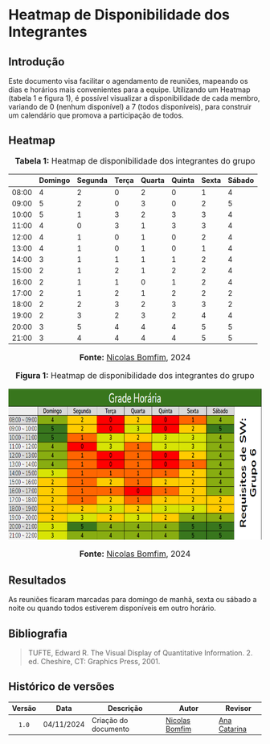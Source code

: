 # Heatmap de Disponibilidade dos Integrantes

## Introdução

Este documento visa facilitar o agendamento de reuniões, mapeando os dias e horários mais convenientes para a equipe. Utilizando um Heatmap (tabela 1 e figura 1), é possível visualizar a disponibilidade de cada membro, variando de 0 (nenhum disponível) a 7 (todos disponíveis), para construir um calendário que promova a participação de todos.

## Heatmap

<div align="center">
<font size="3"><p style="text-align: center"><b>Tabela 1:</b> Heatmap de disponibilidade dos integrantes do grupo</p></font>
</div>

|       | Domingo | Segunda | Terça | Quarta | Quinta | Sexta | Sábado |
| ----- | ------- | ------- | ----- | ------ | ------ | ----- | ------ |
| 08:00 | 4       | 2       | 0     | 2      | 0      | 1     | 4      |
| 09:00 | 5       | 2       | 0     | 3      | 0      | 2     | 5      |
| 10:00 | 5       | 1       | 3     | 2      | 3      | 3     | 4      |
| 11:00 | 4       | 0       | 3     | 1      | 3      | 3     | 4      |
| 12:00 | 4       | 1       | 0     | 1      | 0      | 2     | 4      |
| 13:00 | 4       | 1       | 0     | 1      | 0      | 1     | 4      |
| 14:00 | 3       | 1       | 1     | 1      | 1      | 2     | 4      |
| 15:00 | 2       | 1       | 2     | 1      | 2      | 2     | 4      |
| 16:00 | 2       | 1       | 1     | 0      | 1      | 2     | 4      |
| 17:00 | 2       | 1       | 2     | 1      | 2      | 2     | 2      |
| 18:00 | 2       | 2       | 3     | 2      | 3      | 3     | 2      |
| 19:00 | 2       | 3       | 2     | 3      | 2      | 4     | 4      |
| 20:00 | 3       | 5       | 4     | 4      | 4      | 5     | 5      |
| 21:00 | 3       | 4       | 4     | 4      | 4      | 5     | 5      |

<div align="center">
<font size="3"><p style="text-align: center"><b>Fonte:</b> <a href="https://github.com/nickgehjk">Nicolas Bomfim</a>, 2024</p></font>
</div>

<div align="center">
<font size="3"><p style="text-align: center"><b>Figura 1:</b> Heatmap de disponibilidade dos integrantes do grupo</p></font>

<img src="../../imagens/heatmap.png" height="300px" >

<font size="3"><p style="text-align: center"><b>Fonte:</b> <a href="https://github.com/nickgehjk">Nicolas Bomfim</a>, 2024</p></font>
</div>

## Resultados

As reuniões ficaram marcadas para domingo de manhã, sexta ou sábado a noite ou quando todos estiverem disponíveis em outro horário.

## Bibliografia

> TUFTE, Edward R. The Visual Display of Quantitative Information. 2. ed. Cheshire, CT: Graphics Press, 2001. 
>

## Histórico de versões

| Versão | Data | Descrição | Autor | Revisor |
| :----: | ---- | --------- | ----- | ------- |
| `1.0`  | 04/11/2024 | Criação do documento | [Nicolas Bomfim](https://github.com/nickgehjk) | [Ana Catarina](https://github.com/an4catarina) |
